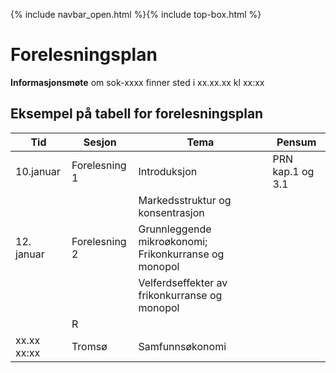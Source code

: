 {% include navbar_open.html %}{% include top-box.html %}
# Forelesningsplan  

**Informasjonsmøte** om sok-xxxx finner sted i xx.xx.xx kl xx:xx    


## Eksempel på tabell for forelesningsplan

| Tid        | Sesjon       | Tema                   | Pensum         |
|------------|--------------|------------------------|----------------|
|10.januar   |Forelesning 1 |Introduksjon            |PRN kap.1 og 3.1
|            |              |Markedsstruktur og konsentrasjon              |
|12. januar  |Forelesning 2 |Grunnleggende mikroøkonomi; Frikonkurranse og monopol
|            |              |Velferdseffekter av frikonkurranse og monopol
         |R                   |
|xx.xx  xx:xx    |Tromsø           |Samfunnsøkonomi     |
   





